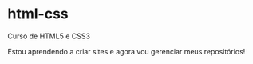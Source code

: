 # html-css
 Curso de HTML5 e CSS3 

 Estou aprendendo a criar sites e agora vou gerenciar meus repositórios!
